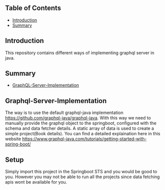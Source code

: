 ## Table of Contents

* [Introduction](#Introduction)
* [Summary](#summary)

## Introduction
This repository contains different ways of implementing graphql server in java.
	
## Summary

* [GraphQL-Server-Implementation](#Graphql-Server-Implementation)

## Graphql-Server-Implementation
The way is to use the default graphql-java implementation https://github.com/graphql-java/graphql-java. With this way we need to manually provide the graphql object
to the springboot, configured with the schema and data fetcher details. A static array of data is used to create a simple project(Book details). You can find a detailed
explaination here in this website https://www.graphql-java.com/tutorials/getting-started-with-spring-boot/
	
## Setup
Simply import this project in the Springboot STS and you would be good to you. However you may not be able to run all the projects since data fetching apis wont be
available for you.
